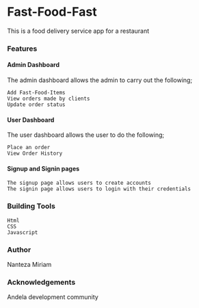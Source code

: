 # Fast-Food-Fast
This is a food delivery service app for a restaurant 

### Features
#### Admin Dashboard
The admin dashboard allows the admin to carry out the following;

```
Add Fast-Food-Items
View orders made by clients
Update order status
 ```

#### User Dashboard
The user dashboard allows the user to do the following;

```
Place an order
View Order History
```

#### Signup and Signin pages
```
The signup page allows users to create accounts
The signin page allows users to login with their credentials
```

### Building Tools
```
Html
CSS
Javascript
```

### Author
Nanteza Miriam

### Acknowledgements
Andela development community